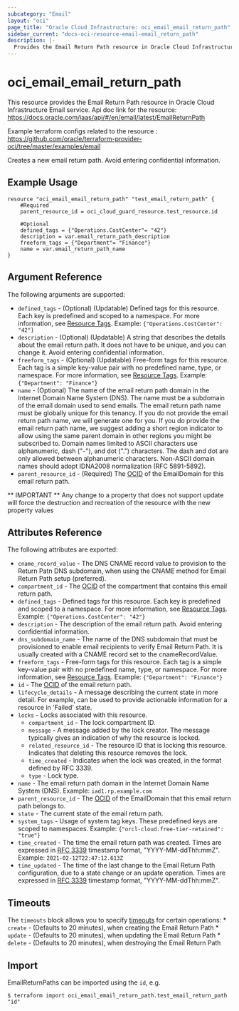 ```yaml
---
subcategory: "Email"
layout: "oci"
page_title: "Oracle Cloud Infrastructure: oci_email_email_return_path"
sidebar_current: "docs-oci-resource-email-email_return_path"
description: |-
  Provides the Email Return Path resource in Oracle Cloud Infrastructure Email service
---
```


# oci_email_email_return_path
This resource provides the Email Return Path resource in Oracle Cloud Infrastructure Email service.
Api doc link for the resource: https://docs.oracle.com/iaas/api/#/en/email/latest/EmailReturnPath

Example terraform configs related to the resource : https://github.com/oracle/terraform-provider-oci/tree/master/examples/email

Creates a new email return path. Avoid entering confidential information.

## Example Usage

```hcl
resource "oci_email_email_return_path" "test_email_return_path" {
	#Required
	parent_resource_id = oci_cloud_guard_resource.test_resource.id

	#Optional
	defined_tags = {"Operations.CostCenter"= "42"}
	description = var.email_return_path_description
	freeform_tags = {"Department"= "Finance"}
	name = var.email_return_path_name
}
```

## Argument Reference

The following arguments are supported:

* `defined_tags` - (Optional) (Updatable) Defined tags for this resource. Each key is predefined and scoped to a namespace. For more information, see [Resource Tags](https://docs.cloud.oracle.com/iaas/Content/General/Concepts/resourcetags.htm).  Example: `{"Operations.CostCenter": "42"}` 
* `description` - (Optional) (Updatable) A string that describes the details about the email return path. It does not have to be unique, and you can change it. Avoid entering confidential information. 
* `freeform_tags` - (Optional) (Updatable) Free-form tags for this resource. Each tag is a simple key-value pair with no predefined name, type, or namespace. For more information, see [Resource Tags](https://docs.cloud.oracle.com/iaas/Content/General/Concepts/resourcetags.htm).  Example: `{"Department": "Finance"}` 
* `name` - (Optional) The name of the email return path domain in the Internet Domain Name System (DNS). The name must be a subdomain of the email domain used to send emails. The email return path name must be globally unique for this tenancy. If you do not provide the email return path name, we will generate one for you. If you do provide the email return path name, we suggest adding a short region indicator to allow using the same parent domain in other regions you might be subscribed to. Domain names limited to ASCII characters use alphanumeric, dash ("-"), and dot (".") characters. The dash and dot are only allowed between alphanumeric characters. Non-ASCII domain names should adopt IDNA2008 normalization (RFC 5891-5892). 
* `parent_resource_id` - (Required) The [OCID](https://docs.cloud.oracle.com/iaas/Content/General/Concepts/identifiers.htm) of the EmailDomain for this email return path. 


** IMPORTANT **
Any change to a property that does not support update will force the destruction and recreation of the resource with the new property values

## Attributes Reference

The following attributes are exported:

* `cname_record_value` - The DNS CNAME record value to provision to the Return Patn DNS subdomain, when using the CNAME method for Email Return Path setup (preferred). 
* `compartment_id` - The [OCID](https://docs.cloud.oracle.com/iaas/Content/General/Concepts/identifiers.htm) of the compartment that contains this email return path. 
* `defined_tags` - Defined tags for this resource. Each key is predefined and scoped to a namespace. For more information, see [Resource Tags](https://docs.cloud.oracle.com/iaas/Content/General/Concepts/resourcetags.htm).  Example: `{"Operations.CostCenter": "42"}` 
* `description` - The description of the email return path. Avoid entering confidential information.
* `dns_subdomain_name` - The name of the DNS subdomain that must be provisioned to enable email recipients to verify Email Return Path. It is usually created with a CNAME record set to the cnameRecordValue. 
* `freeform_tags` - Free-form tags for this resource. Each tag is a simple key-value pair with no predefined name, type, or namespace. For more information, see [Resource Tags](https://docs.cloud.oracle.com/iaas/Content/General/Concepts/resourcetags.htm).  Example: `{"Department": "Finance"}` 
* `id` - The [OCID](https://docs.cloud.oracle.com/iaas/Content/General/Concepts/identifiers.htm) of the email return path. 
* `lifecycle_details` - A message describing the current state in more detail. For example, can be used to provide actionable information for a resource in 'Failed' state. 
* `locks` - Locks associated with this resource.
	* `compartment_id` - The lock compartment ID.
	* `message` - A message added by the lock creator. The message typically gives an indication of why the resource is locked. 
	* `related_resource_id` - The resource ID that is locking this resource. Indicates that deleting this resource removes the lock. 
	* `time_created` - Indicates when the lock was created, in the format defined by RFC 3339.
	* `type` - Lock type.
* `name` - The email return path domain in the Internet Domain Name System (DNS).  Example: `iad1.rp.example.com` 
* `parent_resource_id` - The [OCID](https://docs.cloud.oracle.com/iaas/Content/General/Concepts/identifiers.htm) of the EmailDomain that this email return path belongs to. 
* `state` - The current state of the email return path.
* `system_tags` - Usage of system tag keys. These predefined keys are scoped to namespaces. Example: `{"orcl-cloud.free-tier-retained": "true"}` 
* `time_created` - The time the email return path was created. Times are expressed in [RFC 3339](https://tools.ietf.org/html/rfc3339) timestamp format, "YYYY-MM-ddThh:mmZ".  Example: `2021-02-12T22:47:12.613Z` 
* `time_updated` - The time of the last change to the Email Return Path configuration, due to a state change or an update operation. Times are expressed in [RFC 3339](https://tools.ietf.org/html/rfc3339) timestamp format, "YYYY-MM-ddThh:mmZ". 

## Timeouts

The `timeouts` block allows you to specify [timeouts](https://registry.terraform.io/providers/oracle/oci/latest/docs/guides/changing_timeouts) for certain operations:
	* `create` - (Defaults to 20 minutes), when creating the Email Return Path
	* `update` - (Defaults to 20 minutes), when updating the Email Return Path
	* `delete` - (Defaults to 20 minutes), when destroying the Email Return Path


## Import

EmailReturnPaths can be imported using the `id`, e.g.

```
$ terraform import oci_email_email_return_path.test_email_return_path "id"
```

